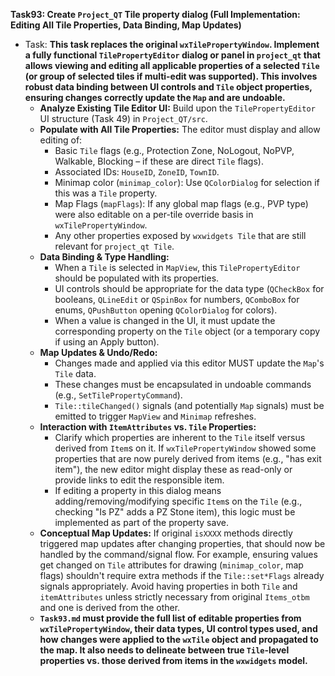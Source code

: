 **Task93: Create `Project_QT` Tile property dialog (Full Implementation: Editing All Tile Properties, Data Binding, Map Updates)**
- Task: **This task replaces the original `wxTilePropertyWindow`. Implement a fully functional `TilePropertyEditor` dialog or panel in `project_qt` that allows viewing and editing all applicable properties of a selected `Tile` (or group of selected tiles if multi-edit was supported). This involves robust data binding between UI controls and `Tile` object properties, ensuring changes correctly update the `Map` and are undoable.**
    - **Analyze Existing Tile Editor UI:** Build upon the `TilePropertyEditor` UI structure (Task 49) in `Project_QT/src`.
    - **Populate with All Tile Properties:** The editor must display and allow editing of:
        -   Basic `Tile` flags (e.g., Protection Zone, NoLogout, NoPVP, Walkable, Blocking – if these are direct `Tile` flags).
        -   Associated IDs: `HouseID`, `ZoneID`, `TownID`.
        -   Minimap color (`minimap_color`): Use `QColorDialog` for selection if this was a `Tile` property.
        -   Map Flags (`mapFlags`): If any global map flags (e.g., PVP type) were also editable on a per-tile override basis in `wxTilePropertyWindow`.
        -   Any other properties exposed by `wxwidgets Tile` that are still relevant for `project_qt Tile`.
    - **Data Binding & Type Handling:**
        -   When a `Tile` is selected in `MapView`, this `TilePropertyEditor` should be populated with its properties.
        -   UI controls should be appropriate for the data type (`QCheckBox` for booleans, `QLineEdit` or `QSpinBox` for numbers, `QComboBox` for enums, `QPushButton` opening `QColorDialog` for colors).
        -   When a value is changed in the UI, it must update the corresponding property on the `Tile` object (or a temporary copy if using an Apply button).
    - **Map Updates & Undo/Redo:**
        -   Changes made and applied via this editor MUST update the `Map`'s `Tile` data.
        -   These changes must be encapsulated in undoable commands (e.g., `SetTilePropertyCommand`).
        -   `Tile::tileChanged()` signals (and potentially `Map` signals) must be emitted to trigger `MapView` and `Minimap` refreshes.
    - **Interaction with `ItemAttributes` vs. `Tile` Properties:**
        -   Clarify which properties are inherent to the `Tile` itself versus derived from `Item`s on it. If `wxTilePropertyWindow` showed some properties that are now purely derived from items (e.g., "has exit item"), the new editor might display these as read-only or provide links to edit the responsible item.
        -   If editing a property in this dialog means adding/removing/modifying specific `Item`s on the `Tile` (e.g., checking "Is PZ" adds a PZ Stone item), this logic must be implemented as part of the property save.
    - **Conceptual Map Updates:** If original `isXXXX` methods directly triggered map updates after changing properties, that should now be handled by the command/signal flow. For example, ensuring values get changed on `Tile` attributes for drawing (`minimap_color`, map flags) shouldn't require extra methods if the `Tile::set*Flags` already signals appropriately. Avoid having properties in both `Tile` and `itemAttributes` unless strictly necessary from original `Items_otbm` and one is derived from the other.
    - **`Task93.md` must provide the full list of editable properties from `wxTilePropertyWindow`, their data types, UI control types used, and how changes were applied to the `wxTile` object and propagated to the map. It also needs to delineate between true `Tile`-level properties vs. those derived from items in the `wxwidgets` model.**
